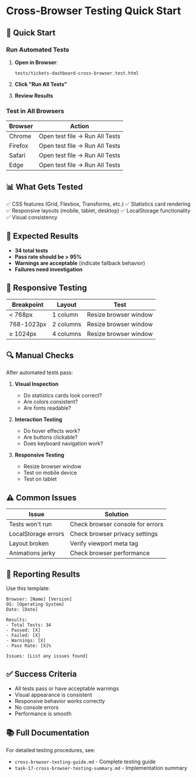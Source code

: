 # Cross-Browser Testing Quick Start

## 🚀 Quick Start

### Run Automated Tests

1. **Open in Browser**:
   ```
   tests/tickets-dashboard-cross-browser.test.html
   ```

2. **Click "Run All Tests"**

3. **Review Results**

### Test in All Browsers

| Browser | Action |
|---------|--------|
| Chrome | Open test file → Run All Tests |
| Firefox | Open test file → Run All Tests |
| Safari | Open test file → Run All Tests |
| Edge | Open test file → Run All Tests |

## 📊 What Gets Tested

✅ CSS features (Grid, Flexbox, Transforms, etc.)
✅ Statistics card rendering
✅ Responsive layouts (mobile, tablet, desktop)
✅ LocalStorage functionality
✅ Visual consistency

## 🎯 Expected Results

- **34 total tests**
- **Pass rate should be > 95%**
- **Warnings are acceptable** (indicate fallback behavior)
- **Failures need investigation**

## 📱 Responsive Testing

| Breakpoint | Layout | Test |
|------------|--------|------|
| < 768px | 1 column | Resize browser window |
| 768-1023px | 2 columns | Resize browser window |
| ≥ 1024px | 4 columns | Resize browser window |

## 🔍 Manual Checks

After automated tests pass:

1. **Visual Inspection**
   - Do statistics cards look correct?
   - Are colors consistent?
   - Are fonts readable?

2. **Interaction Testing**
   - Do hover effects work?
   - Are buttons clickable?
   - Does keyboard navigation work?

3. **Responsive Testing**
   - Resize browser window
   - Test on mobile device
   - Test on tablet

## ⚠️ Common Issues

| Issue | Solution |
|-------|----------|
| Tests won't run | Check browser console for errors |
| LocalStorage errors | Check browser privacy settings |
| Layout broken | Verify viewport meta tag |
| Animations jerky | Check browser performance |

## 📝 Reporting Results

Use this template:

```
Browser: [Name] [Version]
OS: [Operating System]
Date: [Date]

Results:
- Total Tests: 34
- Passed: [X]
- Failed: [X]
- Warnings: [X]
- Pass Rate: [X]%

Issues: [List any issues found]
```

## ✅ Success Criteria

- All tests pass or have acceptable warnings
- Visual appearance is consistent
- Responsive behavior works correctly
- No console errors
- Performance is smooth

## 📚 Full Documentation

For detailed testing procedures, see:
- `cross-browser-testing-guide.md` - Complete testing guide
- `task-17-cross-browser-testing-summary.md` - Implementation summary
